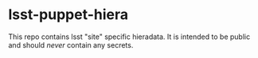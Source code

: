 lsst-puppet-hiera
===

This repo contains lsst "site" specific hieradata. It is intended to be
public and should *never* contain any secrets.
